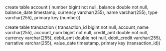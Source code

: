 create table account (
number bigint not null, 
balance double not null, 
balance_date timestamp, 
currency varchar(255), 
name varchar(255), 
type varchar(255), 
primary key (number))


create table transaction (
transaction_id bigint not null, 
account_name varchar(255), 
account_num bigint not null, 
credit_amt double not null, 
currency varchar(255), 
debit_amt double not null, 
debit_credit varchar(255), 
narrative varchar(255), 
value_date timestamp, 
primary key (transaction_id))
